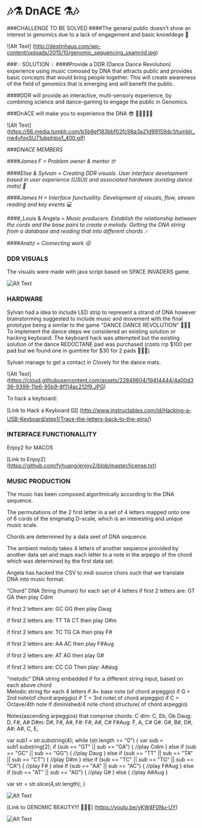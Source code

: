 # 🎶⚗️ DnACE ⚗️🎶



###CHALLENGE TO BE SOLVED
####The general public doesn't show an interest in genomics due to a lack of engagement and basic knowldege 🤔

![Alt Text] (http://destinhaus.com/wp-content/uploads/2015/10/genomic_sequencing_usamriid.jpg)

###💡 SOLUTION 💡
####Provide a DDR (Dance Dance Revolution) experience using music comosed by DNA that attracts public and provides basic concepts that would bring people together. This will create awareness of the field of genomics that is emerging and will benefit the public.

####DDR will provide an interactive, multi-sensory experience, by combining science and dance-gaming to engage the public in Genomics.

###DnACE will make you to experience the DNA 😎 👯💥💥💥💥

![Alt Text] (https://66.media.tumblr.com/b5b8ef183bbf02fc98a3a21d99159dc1/tumblr_nw4yfqxSU71ubphlpo1_400.gif)

###_DNACE MEMBERS_

####_James F = Problem owner & mentor 🤓_

####_Elise & Sylvain = Creating DDR visuals. User interface development based in user experience (USUI) and associated hardware (existing dance mats) 👀_

####_James H = Interface functuallity. Development of visuals, flow, stream reading and key events 💻_

####_Louis & Angela = _Music producers. Establish the relationship between the cords and the base pairs to create a melody. Getting the DNA string from a database and reading that into different chords 🎶_

####_Araitz = Connecting work 😜_

### DDR VISUALS 

The visuals were made with java script based on SPACE INVADERS game.

![Alt Text](https://upload.wikimedia.org/wikipedia/en/2/20/SpaceInvaders-Gameplay.gif)

### HARDWARE

Sylvan had a idea to include LED strip to represent a strand of DNA however brainstorming suggested to include music and movement with the final prototype being a similar to the game "DANCE DANCE REVOLUTION" 💃💃💃 
To implement the dance steps we considered an existing solution or hacking keyboard.
The keyboard hack was attempted but the existing solution of the dance REDOCTANE pad was purchased (costs rrp $100 per pad but we found one in gumtree for $30 for 2 pads 🎉🎉🎉)

Sylvan manage to get a contact in Clovely for the dance mats.

![Alt Text] (https://cloud.githubusercontent.com/assets/22849604/19414444/4a00d336-9399-11e6-95b9-8f114ac212f9.JPG)

To hack a keyboard:


[Link to Hack a Keyboard ⌨️] (http://www.instructables.com/id/Hacking-a-USB-Keyboard/step1/Trace-the-letters-back-to-the-pins/)

### INTERFACE FUNCTIONALLITY

Enjoy2 for MACOS

[Link to Enjoy2] (https://github.com/fyhuang/enjoy2/blob/master/license.txt)




### MUSIC PRODUCTION

The music has been composed algoritmically according to the DNA sequence. 

The permutations of the 2 first letter in a set of 4 letters mapped onto one of 6 cords of the enigmatig D-scale, which is an interesting and unique music scale. 

Chords are determined by a data seet of DNA sequence.

The ambient melody takes 4 letters of another sequence provided by another data set and maps each letter to a note in the arpegio of the chord which was determined by the first data set.

Angela has hacked the CSV to midi source chors such that we translate DNA into music format.

“Chord” DNA String (human) for each set of 4 letters if first 2 letters are:
GT
GA
then play Cdim

if first 2 letters are:
GC
GG
then play Daug

if first 2 letters are:
TT
TA
CT
then play D#m

if first 2 letters are:
TC
TG
CA
then play F#

if first 2 letters are:
AA
AC
then play F#Aug

if first 2 letters are:
AT
AG
then play G#

if first 2 letters are:
CC
CG
Then play: A#aug

“melodic” DNA string embedded if for a different string input, based on each above chord  
Melodic string for each 4 letters
if
A= base note (of chord arpeggio)
if
G = 2nd note(of chord arpeggio)
if
T = 3rd note( of chord arpeggio)
if
C = Octave/4th note if diminished/4 note chord structure( of chord arpeggio)

Notes(ascending arpeggios) that comprise chords:
C dim: C, Eb, Gb
Daug: D, F#, A#
D#m: D#, F#, A#,
F#: F#, A#, C#
F#Aug: F, A, C#
G#: G#, B#, D#, 
A#: A#, C, E,


var sub1 = str.substring(4);
while (str.length >= "0") {
  var sub = sub1.substring(2);
    if (sub == "GT" || sub == "GA") {
      //play Cdim
    } else if (sub == "GC" || sub == "GG") {
      //play Daug
    } else if (sub == "TT" || sub == "TA" || sub == "CT") {
      //play D#m
    } else if (sub == "TC" || sub == "TG" || sub == "CA") {
      //play F#
    } else if (sub == "AA" || sub == "AC") {
      //play F#Aug
    } else if (sub == "AT" || sub == "AG") {
      //play G#
    } else {
      //play A#Aug
    }

  var str = str.slice(4,str.length);
}


![Alt Text](http://bestanimations.com/Music/MirrorBalls/disco-dancing-animated-gif-3.gif)

[Link to GENOMIC BEAUTY!!! 👑👑👑] (https://youtu.be/yKW4F0Nu-UY)

![Alt Text](http://www.rivercitylabs.net/wp-content/uploads/2015/10/health-hack.png)
